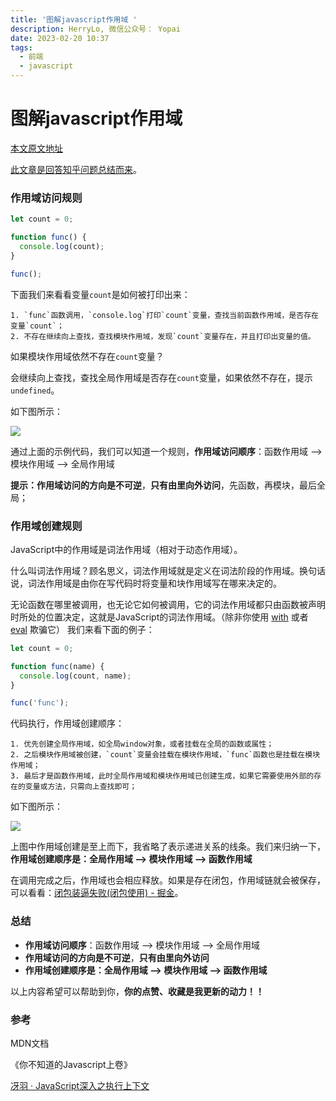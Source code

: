 ```yaml
---
title: '图解javascript作用域 '
description: HerryLo, 微信公众号： Yopai
date: 2023-02-20 10:37
tags: 
  - 前端 
  - javascript 
---
```


# 图解javascript作用域 

[本文原文地址](https://github.com/AttemptWeb/Record/issues/39)

[此文章是回答知乎问题总结而来](https://www.zhihu.com/people/liu-heng-88-71/answers)。

### 作用域访问规则

```javascript
let count = 0;

function func() {
  console.log(count);
}

func();
```
下面我们来看看变量`count`是如何被打印出来：

    1. `func`函数调用，`console.log`打印`count`变量，查找当前函数作用域，是否存在变量`count`；
    2. 不存在继续向上查找，查找模块作用域，发现`count`变量存在，并且打印出变量的值。

如果模块作用域依然不存在`count`变量？

会继续向上查找，查找全局作用域是否存在`count`变量，如果依然不存在，提示`undefined`。

如下图所示：

![](https://herrylo.github.io/image/yuque_mind.jpeg)

通过上面的示例代码，我们可以知道一个规则，**作用域访问顺序**：函数作用域 ——> 模块作用域 ——> 全局作用域

**提示：作用域访问的方向是不可逆**，**只有由里向外访问**，先函数，再模块，最后全局；

### 作用域创建规则

JavaScript中的作用域是词法作用域（相对于动态作用域）。

什么叫词法作用域？顾名思义，词法作用域就是定义在词法阶段的作用域。换句话说，词法作用域是由你在写代码时将变量和块作用域写在哪来决定的。

无论函数在哪里被调用，也无论它如何被调用，它的词法作用域都只由函数被声明时所处的位置决定，这就是JavaScript的词法作用域。（除非你使用 [with](https://link.zhihu.com/?target=https%3A//developer.mozilla.org/zh-CN/docs/Web/JavaScript/Reference/Statements/with) 或者 [eval](https://link.zhihu.com/?target=https%3A//developer.mozilla.org/zh-CN/docs/Web/JavaScript/Reference/Global_Objects/eval) 欺骗它）
我们来看下面的例子：
```javascript
let count = 0;

function func(name) {
  console.log(count, name);
}

func('func');
```
代码执行，作用域创建顺序：

    1. 优先创建全局作用域，如全局window对象，或者挂载在全局的函数或属性；
    2. 之后模块作用域被创建，`count`变量会挂载在模块作用域，`func`函数也是挂载在模块作用域；
    3. 最后才是函数作用域，此时全局作用域和模块作用域已创建生成，如果它需要使用外部的存在的变量或方法，只需向上查找即可；

如下图所示：

![](https://herrylo.github.io/image/yuque_diagram.png)

上图中作用域创建是至上而下，我省略了表示递进关系的线条。我们来归纳一下，**作用域创建顺序是：全局作用域 ——> 模块作用域 ——> 函数作用域**

在调用完成之后，作用域也会相应释放。如果是存在闭包，作用域链就会被保存，可以看看：[闭包装逼失败(闭包使用) - 掘金](https://juejin.cn/post/6844903747957719053)。

### 总结

- **作用域访问顺序**：函数作用域 ——> 模块作用域 ——> 全局作用域
- **作用域访问的方向是不可逆**，**只有由里向外访问**
- **作用域创建顺序是：全局作用域 ——> 模块作用域 ——> 函数作用域**

以上内容希望可以帮助到你，**你的点赞、收藏是我更新的动力！！**
### 参考

MDN文档

《你不知道的Javascript上卷》

[冴羽 · JavaScript深入之执行上下文](https://github.com/mqyqingfeng/Blog/issues/8)
